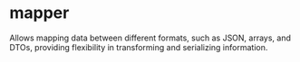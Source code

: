# mapper
Allows mapping data between different formats, such as JSON, arrays, and DTOs, providing flexibility in transforming and serializing information.
